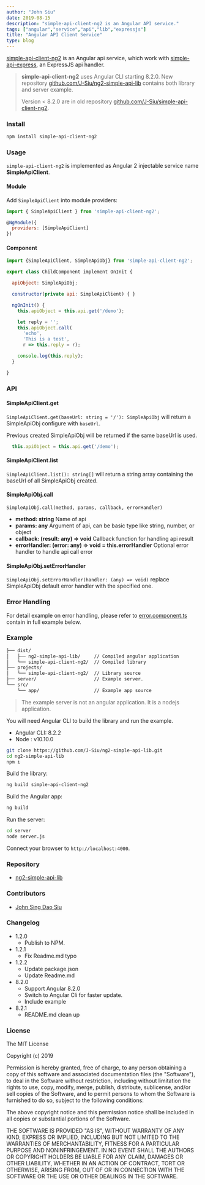 ```yaml
---
author: "John Siu"
date: 2019-08-15
description: "simple-api-client-ng2 is an Angular API service."
tags: ["angular","service","api","lib","expressjs"]
title: "Angular API Client Service"
type: blog
---
```


[simple-api-client-ng2](//github.com/J-Siu/ng2-simple-api-lib) is an Angular api service, which work with [simple-api-express](//github.com/J-Siu/simple-api-express), an ExpressJS api handler.

<!--more-->

> __simple-api-client-ng2__ uses Angular CLI starting 8.2.0. New repository [github.com/J-Siu/ng2-simple-api-lib](//github.com/J-Siu/ng2-simple-api-lib/) contains both library and server example.
>
> Version < 8.2.0 are in old repository [github.com/J-Siu/simple-api-client-ng2](//github.com/J-Siu/simple-api-client-ng2/).

### Install

```sh
npm install simple-api-client-ng2
```

### Usage

`simple-api-client-ng2` is implemented as Angular 2 injectable service name __SimpleApiClient__.

#### Module

Add `SimpleApiClient` into module providers:

```javascript
import { SimpleApiClient } from 'simple-api-client-ng2';

@NgModule({
  providers: [SimpleApiClient]
})
```

#### Component

```javascript
import {SimpleApiClient, SimpleApiObj} from 'simple-api-client-ng2';

export class ChildComponent implement OnInit {

  apiObject: SimpleApiObj;

  constructor(private api: SimpleApiClient) { }

  ngOnInit() {
    this.apiObject = this.api.get('/demo');

    let reply = '';
    this.apiObject.call(
      'echo',
      'This is a test',
      r => this.reply = r);

    console.log(this.reply);
  }

}
```

### API

#### SimpleApiClient.get

`SimpleApiClient.get(baseUrl: string = '/'): SimpleApiObj` will return a SimpleApiObj configure with `baseUrl`.

Previous created SimpleApiObj will be returned if the same baseUrl is used.

```javascript
  this.apiObject = this.api.get('/demo');
```

#### SimpleApiClient.list

`SimpleApiClient.list(): string[]` will return a string array containing the baseUrl of all SimpleApiObj created.

#### SimpleApiObj.call

`SimpleApiObj.call(method, params, callback, errorHandler)`

- __method: string__ Name of api
- __params: any__ Argument of api, can be basic type like string, number, or object
- __callback: (result: any) => void__ Callback function for handling api result
- __errorHandler: (error: any) => void = this.errorHandler__ Optional error handler to handle api call error

#### SimpleApiObj.setErrorHandler

`SimpleApiObj.setErrorHandler(handler: (any) => void)` replace SimpleApiObj default error handler with the specified one.

### Error Handling

For detail example on error handling, please refer to [error.component.ts](//github.com/J-Siu/ng2-simple-api-lib/blob/master/src/app/error.component.ts) contain in full example below.

### Example

```sh
├── dist/
│   ├── ng2-simple-api-lib/     // Compiled angular application
│   └── simple-api-client-ng2/  // Compiled library
├── projects/
│   └── simple-api-client-ng2/  // Library source
├── server/                     // Example server.
└── src/
    └── app/                    // Example app source
```

> The example server is not an angular application. It is a nodejs application.

You will need Angular CLI to build the library and run the example.

- Angular CLI: 8.2.2
- Node : v10.10.0

```sh
git clone https://github.com/J-Siu/ng2-simple-api-lib.git
cd ng2-simple-api-lib
npm i
```

Build the library:

```sh
ng build simple-api-client-ng2
```

Build the Angular app:

```sh
ng build
```

Run the server:

```sh
cd server
node server.js
```

Connect your browser to `http://localhost:4000`.

### Repository

- [ng2-simple-api-lib](//github.com/J-Siu/ng2-simple-api-lib)

### Contributors

- [John Sing Dao Siu](//github.com/J-Siu)

### Changelog

- 1.2.0
  - Publish to NPM.
- 1.2.1
  - Fix Readme.md typo
- 1.2.2
  - Update package.json
  - Update Readme.md
- 8.2.0
  - Support Angular 8.2.0
  - Switch to Angular Cli for faster update.
  - Include example
- 8.2.1
  - README.md clean up

### License

The MIT License

Copyright (c) 2019

Permission is hereby granted, free of charge, to any person obtaining a copy of this software and associated documentation files (the "Software"), to deal in the Software without restriction, including without limitation the rights to use, copy, modify, merge, publish, distribute, sublicense, and/or sell copies of the Software, and to permit persons to whom the Software is furnished to do so, subject to the following conditions:

The above copyright notice and this permission notice shall be included in all copies or substantial portions of the Software.

THE SOFTWARE IS PROVIDED "AS IS", WITHOUT WARRANTY OF ANY KIND, EXPRESS OR IMPLIED, INCLUDING BUT NOT LIMITED TO THE WARRANTIES OF MERCHANTABILITY, FITNESS FOR A PARTICULAR PURPOSE AND NONINFRINGEMENT. IN NO EVENT SHALL THE AUTHORS OR COPYRIGHT HOLDERS BE LIABLE FOR ANY CLAIM, DAMAGES OR OTHER LIABILITY, WHETHER IN AN ACTION OF CONTRACT, TORT OR OTHERWISE, ARISING FROM, OUT OF OR IN CONNECTION WITH THE SOFTWARE OR THE USE OR OTHER DEALINGS IN THE SOFTWARE.